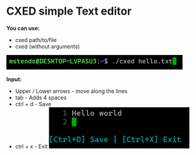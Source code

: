 # CXED simple Text editor

**You can use:**
- cxed path/to/file
- cxed (without arguments)

![Using](/screenshots/Using.png)

**Input:**
- Upper / Lower arrows - move along the lines
- tab - Adds 4 spaces
- ctrl + d - Save
- ctrl + x - Exit
![Work](/screenshots/Work.png)
